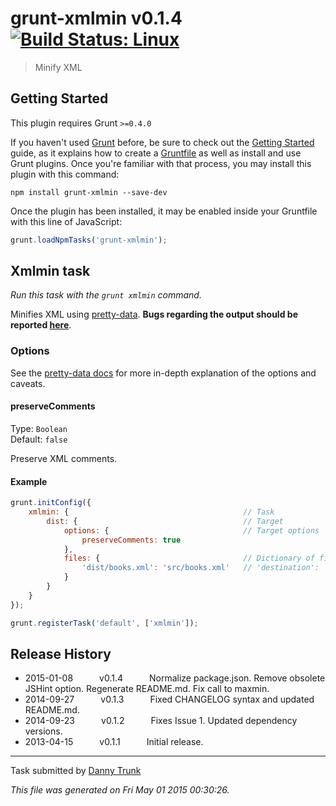 # grunt-xmlmin v0.1.4 [![Build Status: Linux](https://travis-ci.org/dtrunk90/grunt-xmlmin.svg?branch=master)](https://travis-ci.org/dtrunk90/grunt-xmlmin)

> Minify XML



## Getting Started
This plugin requires Grunt `>=0.4.0`

If you haven't used [Grunt](http://gruntjs.com/) before, be sure to check out the [Getting Started](http://gruntjs.com/getting-started) guide, as it explains how to create a [Gruntfile](http://gruntjs.com/sample-gruntfile) as well as install and use Grunt plugins. Once you're familiar with that process, you may install this plugin with this command:

```shell
npm install grunt-xmlmin --save-dev
```

Once the plugin has been installed, it may be enabled inside your Gruntfile with this line of JavaScript:

```js
grunt.loadNpmTasks('grunt-xmlmin');
```




## Xmlmin task
_Run this task with the `grunt xmlmin` command._

Minifies XML using [pretty-data](https://github.com/vkiryukhin/pretty-data). **Bugs regarding the output should be reported [here](https://github.com/vkiryukhin/pretty-data/issues/new)**.

### Options

See the [pretty-data docs](http://www.eslinstructor.net/pretty-data/) for more in-depth explanation of the options and caveats.

#### preserveComments

Type: `Boolean`  
Default: `false`

Preserve XML comments.

#### Example

```js
grunt.initConfig({
    xmlmin: {                                       // Task
        dist: {                                     // Target
            options: {                              // Target options
                preserveComments: true
            },
            files: {                                // Dictionary of files
                'dist/books.xml': 'src/books.xml'   // 'destination': 'source'
            }
        }
    }
});

grunt.registerTask('default', ['xmlmin']);
```


## Release History

 * 2015-01-08   v0.1.4   Normalize package.json. Remove obsolete JSHint option. Regenerate README.md. Fix call to maxmin.
 * 2014-09-27   v0.1.3   Fixed CHANGELOG syntax and updated README.md.
 * 2014-09-23   v0.1.2   Fixes Issue 1. Updated dependency versions.
 * 2013-04-15   v0.1.1   Initial release.

---

Task submitted by [Danny Trunk](http://github.com/dtrunk90)

*This file was generated on Fri May 01 2015 00:30:26.*
